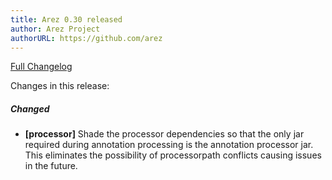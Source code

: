 ```yaml
---
title: Arez 0.30 released
author: Arez Project
authorURL: https://github.com/arez
---
```


[Full Changelog](https://github.com/arez/arez/compare/v0.29...v0.30)

Changes in this release:

##### Changed
* **\[processor\]** Shade the processor dependencies so that the only jar required during annotation processing
  is the annotation processor jar. This eliminates the possibility of processorpath conflicts causing issues in
  the future.

